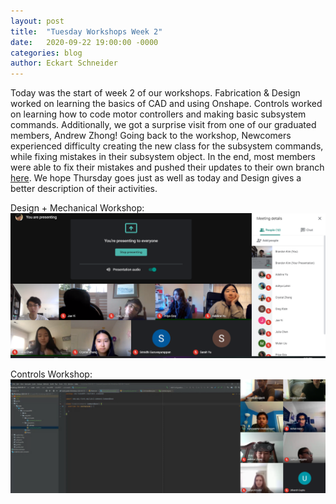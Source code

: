```yaml
---
layout: post
title:  "Tuesday Workshops Week 2"
date:   2020-09-22 19:00:00 -0000
categories: blog
author: Eckart Schneider
---
```

Today was the start of week 2 of our workshops. Fabrication & Design worked on learning the basics of CAD and using Onshape. Controls worked on learning how to code motor controllers 
and making basic subsystem commands. Additionally, we got a surprise visit from one of our graduated members, Andrew Zhong! Going back to the workshop, Newcomers experienced difficulty 
creating the new class for the subsystem commands, while fixing mistakes in their subsystem object. In the end, most members were able to fix their mistakes and pushed their updates to 
their own branch [here](https://github.com/team4099/Workshop-2020-09-17). We hope Thursday goes just as well as today and Design gives a better description of their activities. 

Design + Mechanical Workshop:
<img src=/img/blog/9-22-2020/designws.png alt="design" width="1100"/>

Controls Workshop:
<img src=/img/blog/9-22-2020/controlsws.png alt="controls" width="1100"/>
